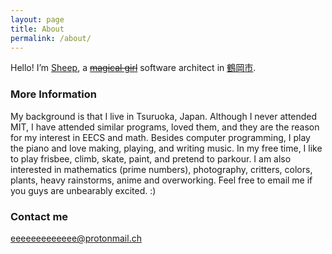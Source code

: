 ```yaml
---
layout: page
title: About
permalink: /about/
---
```


<p>Hello! I’m <a href="http://angelbeats.wikia.com/wiki/Shiina" title="Google image search: mahou shoujo" style="color:inherit"><del style="text-decoration:underline">Sheep</del></a>, a <a href="https://www.google.com/search?tbm=isch&amp;q=mahou+shoujo" title="Google image search: mahou shoujo" style="color:inherit"><del style="text-decoration:line-through">magical girl</del></a> software architect in <a href="https://www.city.tsuruoka.lg.jp" title="Google image search: mahou shoujo" style="color:inherit"><del style="text-decoration:underline">鶴岡市</del></a>.</p>

### More Information

My background is that I live in Tsuruoka, Japan. Although I never attended MIT, I have attended similar programs, loved them, and they are the reason for my interest in EECS and math. Besides computer programming, I play the piano and love making, playing, and writing music. In my free time, I like to play frisbee, climb, skate, paint, and pretend to parkour. I am also interested in mathematics (prime numbers), photography, critters, colors, plants, heavy rainstorms, anime and overworking. Feel free to email me if you guys are unbearably excited. :)

### Contact me

[eeeeeeeeeeeee@protonmail.ch](mailto:eeeeeeeeeeeee@protonmail.ch)
